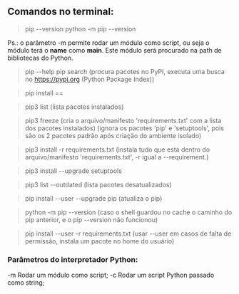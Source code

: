 
## Comandos no terminal:

> pip --version
> python -m pip --version

Ps.: o parâmetro -m permite rodar um módulo como script, ou seja o módulo terá o
__name__ como __main__. Este módulo será procurado na path de bibliotecas do Python.

> pip --help
> pip search <nome-pacote>
    (procura pacotes no PyPI, executa uma busca no https://pypi.org (Python Package Index))

> pip install <pacote>==<versao>

> pip3 list
    (lista pacotes instalados)

> pip3 freeze
    (cria o arquivo/manifesto 'requirements.txt' com a lista dos pacotes instalados)
    (ignora os pacotes 'pip' e 'setuptools', pois são os 2 pacotes padrão após criação do ambiente isolado)

> pip3 install -r requirements.txt
    (instala tudo que está dentro do arquivo/manifesto 'requirements.txt', -r igual a --requirement.)

> pip3 install --upgrade setuptools

> pip3 list --outdated
    (lista pacotes desatualizados)

> pip install --user --upgrade pip
    (atualiza o pip)

> python -m pip --version
    (caso o shell guardou no cache o caminho do pip anterior, e o pip --version não funcionou)

> pip install --user -r requirements.txt
    (usar --user em casos de falta de permissão, instala um pacote no home do usuário)


### Parâmetros do interpretador Python:
-m
    Rodar um módulo como script;
-c
    Rodar um script Python passado como string;